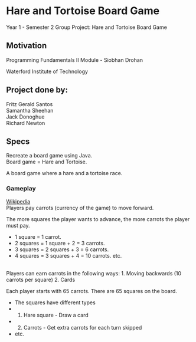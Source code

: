 # Hare and Tortoise Board Game

Year 1 - Semester 2 Group Project: Hare and Tortoise Board Game

## Motivation

Programming Fundamentals II Module - Siobhan Drohan 

Waterford Institute of Technology

## Project done by: 

Fritz Gerald Santos </br>
Samantha Sheehan </br>
Jack Donoghue </br>
Richard Newton <br>

## Specs

Recreate a board game using Java. </br>
Board game = Hare and Tortoise.  </br>

A board game where a hare and a tortoise race. </br>

### Gameplay
[Wikipedia](https://en.wikipedia.org/wiki/Hare_and_Tortoise)</br>
Players pay carrots (currency of the game) to move forward. </br>

The more squares the player wants to advance, the more carrots the player must pay.

* 1 square  = 1 carrot.
* 2 squares = 1 square  +  2  = 3 carrots.
* 3 squares = 2 squares +  3  = 6 carrots.
* 4 squares = 3 squares +  4  = 10 carrots.
etc.

</br>
Players can earn carrots in the following ways:
1. Moving backwards (10 carrots per square)
2. Cards

Each player starts with 65 carrots.
There are 65 squares on the board.
* The squares have different types
* 1. Hare square - Draw a card 
* 2. Carrots     - Get extra carrots for each turn skipped
* etc.
